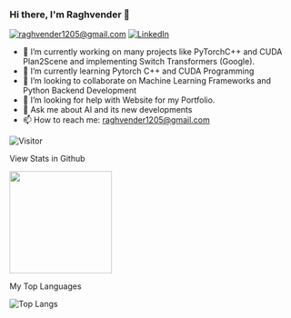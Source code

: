 ### Hi there, I'm Raghvender 👋
<a href="mailto:raghvender1205l@gmail.com">![raghvender1205@gmail.com](https://img.shields.io/badge/Gmail-D14836?style=for-the-badge&logo=gmail&logoColor=white)</a> <a href="<www.linkedin.com/in/raghvender-changotra-1749881a1>">![LinkedIn](https://img.shields.io/badge/LinkedIn-0077B5?style=for-the-badge&logo=linkedin&logoColor=white)</a>


- 🔭 I’m currently working on many projects like PyTorchC++ and CUDA Plan2Scene and implementing Switch Transformers (Google). 
- 🌱 I’m currently learning Pytorch C++ and CUDA Programming
- 👯 I’m looking to collaborate on Machine Learning Frameworks and Python Backend Development
- 🤔 I’m looking for help with Website for my Portfolio.
- 💬 Ask me about AI and its new developments
- 📫 How to reach me: raghvender1205@gmail.com

![Visitor](https://visitor-badge.laobi.icu/badge?page_id=Raghvender1205.Raghvender1205)

View Stats in Github

<img height="180em" src="https://github-readme-stats.vercel.app/api?username=Raghvender1205&show_icons=true&hide_border=true&&count_private=true&include_all_commits=true" />

My Top Languages

![Top Langs](https://github-readme-stats.vercel.app/api/top-langs/?username=Raghvender1205&layout=compact)
